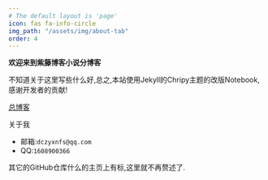 ```yaml
---
# The default layout is 'page'
icon: fas fa-info-circle
img_path: "/assets/img/about-tab"
order: 4
---
```


**欢迎来到紫藤博客小说分博客**

不知道关于这里写些什么好,总之,本站使用Jekyll的Chripy主题的改版Notebook,感谢开发者的贡献!

[总博客](https://dachuziyi.github.io/Notebook/)

关于我

- 邮箱:`dczyxnfs@qq.com`
- QQ:`1608900366`

其它的GitHub仓库什么的主页上有标,这里就不再赘述了.
